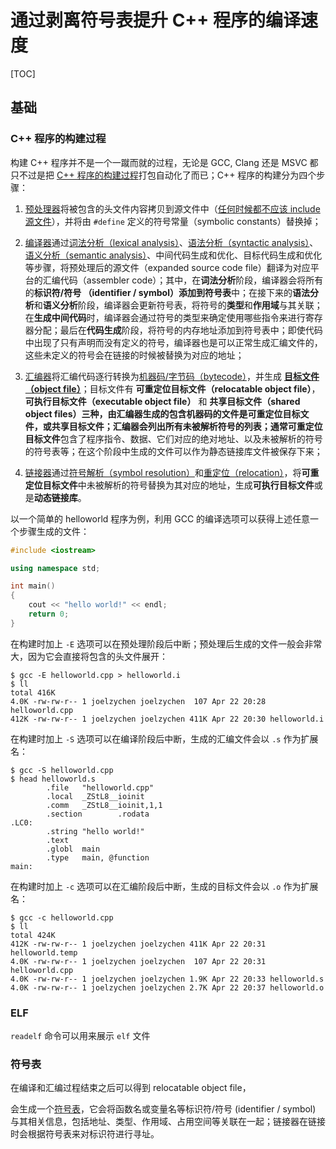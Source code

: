 # 通过剥离符号表提升 C++ 程序的编译速度

[TOC]

## 基础

### C++ 程序的构建过程

构建 C++ 程序并不是一个一蹴而就的过程，无论是 GCC, Clang 还是 MSVC 都只不过是把 [C++ 程序的构建过程](https://people.cs.pitt.edu/~xianeizhang/notes/Linking.html)打包自动化了而已；C++ 程序的构建分为四个步骤：

1. [预处理器](https://en.wikipedia.org/wiki/Preprocessor)将被包含的头文件内容拷贝到源文件中（[任何时候都不应该 include 源文件](https://stackoverflow.com/questions/1686204/why-should-i-not-include-cpp-files-and-instead-use-a-header)），并将由 `#define` 定义的符号常量（symbolic constants）替换掉；

2. [编译器](https://en.wikipedia.org/wiki/Compiler)通过[词法分析（lexical analysis）](https://en.wikipedia.org/wiki/Lexical_analysis)、[语法分析（syntactic analysis）](https://en.wikipedia.org/wiki/Parsing)、[语义分析（semantic analysis）](https://en.wikipedia.org/wiki/Semantic_analysis_(compilers))、中间代码生成和优化、目标代码生成和优化等步骤，将预处理后的源文件（expanded source code file）翻译为对应平台的汇编代码（assembler code）；其中，在**词法分析**阶段，编译器会将所有的**标识符/符号 （identifier / symbol）**添加到**符号表**中；在接下来的**语法分析**和**语义分析**阶段，编译器会更新符号表，将符号的**类型**和**作用域**与其关联；在**生成中间代码**时，编译器会通过符号的类型来确定使用哪些指令来进行寄存器分配；最后在**代码生成**阶段，将符号的内存地址添加到符号表中；即使代码中出现了只有声明而没有定义的符号，编译器也是可以正常生成汇编文件的，这些未定义的符号会在链接的时候被替换为对应的地址；

3. [汇编器](https://en.wikipedia.org/wiki/GNU_Assembler)将汇编代码逐行转换为[机器码/字节码（bytecode）](https://en.wikipedia.org/wiki/Bytecode)，并生成 **[目标文件（object file）](https://refspecs.linuxbase.org/elf/gabi4+/ch4.intro.html)**<!-- ，也叫做 elf (Executable and Linking Format) 文件 -->；目标文件有 **可重定位目标文件（relocatable object file）**，**可执行目标文件（executable object file）** 和 **共享目标文件（shared object files）**三种，由汇编器生成的包含机器码的文件是可重定位目标文件，或共享目标文件；汇编器会列出所有未被解析符号的列表；通常**可重定位目标文件**包含了程序指令、数据、它们对应的绝对地址、以及未被解析的符号的符号表等；在这个阶段中生成的文件可以作为静态链接库文件被保存下来；

4. [链接器](https://en.wikipedia.org/wiki/Linker_(computing))通过[符号解析（symbol resolution）](https://docs.oracle.com/cd/E19120-01/open.solaris/819-0690/chapter2-93321/index.html)和[重定位（relocation）](https://docs.oracle.com/cd/E19683-01/817-3677/chapter3-2/index.html)，将**可重定位目标文件**中未被解析的符号替换为其对应的地址，生成**可执行目标文件**或是**动态链接库**。

以一个简单的 helloworld 程序为例，利用 GCC 的编译选项可以获得上述任意一个步骤生成的文件：

```cpp
#include <iostream>

using namespace std;

int main()
{
    cout << "hello world!" << endl;
    return 0;
}
```

在构建时加上 `-E` 选项可以在预处理阶段后中断；预处理后生成的文件一般会非常大，因为它会直接将包含的头文件展开：

```shell
$ gcc -E helloworld.cpp > helloworld.i
$ ll
total 416K
4.0K -rw-rw-r-- 1 joelzychen joelzychen  107 Apr 22 20:28 helloworld.cpp
412K -rw-rw-r-- 1 joelzychen joelzychen 411K Apr 22 20:30 helloworld.i
```

在构建时加上 `-S` 选项可以在编译阶段后中断，生成的汇编文件会以 `.s` 作为扩展名：

```shell
$ gcc -S helloworld.cpp
$ head helloworld.s
        .file   "helloworld.cpp"
        .local  _ZStL8__ioinit
        .comm   _ZStL8__ioinit,1,1
        .section        .rodata
.LC0:
        .string "hello world!"
        .text
        .globl  main
        .type   main, @function
main:
```

在构建时加上 `-c` 选项可以在汇编阶段后中断，生成的目标文件会以 `.o` 作为扩展名：

```shell
$ gcc -c helloworld.cpp 
$ ll
total 424K
412K -rw-rw-r-- 1 joelzychen joelzychen 411K Apr 22 20:31 helloworld.temp
4.0K -rw-rw-r-- 1 joelzychen joelzychen  107 Apr 22 20:31 helloworld.cpp
4.0K -rw-rw-r-- 1 joelzychen joelzychen 1.9K Apr 22 20:33 helloworld.s
4.0K -rw-rw-r-- 1 joelzychen joelzychen 2.7K Apr 22 20:37 helloworld.o
```

### ELF

`readelf` 命令可以用来展示 `elf` 文件


### 符号表

在编译和汇编过程结束之后可以得到 relocatable object file，



会生成一个[符号表](https://en.wikipedia.org/wiki/Symbol_table)，它会将函数名或变量名等标识符/符号 (identifier / symbol) 与其相关信息，包括地址、类型、作用域、占用空间等关联在一起；链接器在链接时会根据符号表来对标识符进行寻址。























































